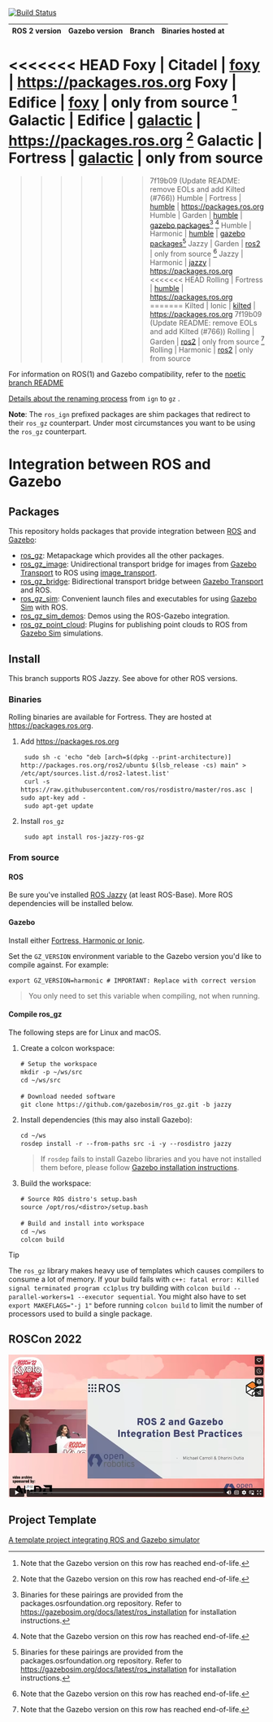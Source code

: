 [![Build Status](https://github.com/gazebosim/ros_gz/actions/workflows/ros2-ci.yml/badge.svg?branch=ros2)](https://github.com/gazebosim/ros_gz/actions/workflows/ros2-ci.yml)

ROS 2 version | Gazebo version | Branch | Binaries hosted at
-- | -- | -- | --
<<<<<<< HEAD
Foxy | Citadel | [foxy](https://github.com/gazebosim/ros_gz/tree/foxy) | https://packages.ros.org
Foxy | Edifice | [foxy](https://github.com/gazebosim/ros_gz/tree/foxy) | only from source [^2]
Galactic | Edifice | [galactic](https://github.com/gazebosim/ros_gz/tree/galactic) | https://packages.ros.org [^2]
Galactic | Fortress | [galactic](https://github.com/gazebosim/ros_gz/tree/galactic) | only from source
=======
>>>>>>> 7f19b09 (Update README: remove EOLs and add Kilted (#766))
Humble | Fortress | [humble](https://github.com/gazebosim/ros_gz/tree/humble) | https://packages.ros.org
Humble | Garden | [humble](https://github.com/gazebosim/ros_gz/tree/humble) | [gazebo packages](https://gazebosim.org/docs/latest/ros_installation#gazebo-garden-with-ros-2-humble-or-rolling-use-with-caution-)[^1] [^2]
Humble | Harmonic | [humble](https://github.com/gazebosim/ros_gz/tree/humble) | [gazebo packages](https://gazebosim.org/docs/harmonic/ros_installation#-gazebo-harmonic-with-ros-2-humble-or-rolling-use-with-caution-)[^1]
Jazzy | Garden | [ros2](https://github.com/gazebosim/ros_gz/tree/ros2) | only from source [^2]
Jazzy | Harmonic | [jazzy](https://github.com/gazebosim/ros_gz/tree/jazzy) | https://packages.ros.org
<<<<<<< HEAD
Rolling | Fortress | [humble](https://github.com/gazebosim/ros_gz/tree/humble) | https://packages.ros.org
=======
Kilted | Ionic | [kilted](https://github.com/gazebosim/ros_gz/tree/kilted) | https://packages.ros.org
>>>>>>> 7f19b09 (Update README: remove EOLs and add Kilted (#766))
Rolling | Garden | [ros2](https://github.com/gazebosim/ros_gz/tree/ros2) | only from source [^2]
Rolling | Harmonic | [ros2](https://github.com/gazebosim/ros_gz/tree/ros2) | only from source

[^1]: Binaries for these pairings are provided from the packages.osrfoundation.org repository. Refer to https://gazebosim.org/docs/latest/ros_installation for installation instructions.
[^2]: Note that the Gazebo version on this row has reached end-of-life.

For information on ROS(1) and Gazebo compatibility, refer to the [noetic branch README](https://github.com/gazebosim/ros_gz/tree/noetic)

[Details about the renaming process](README_RENAME.md) from `ign` to `gz` .

**Note**: The `ros_ign` prefixed packages are shim packages that redirect to their `ros_gz` counterpart.
Under most circumstances you want to be using the `ros_gz` counterpart.

# Integration between ROS and Gazebo

## Packages

This repository holds packages that provide integration between
[ROS](http://www.ros.org/) and [Gazebo](https://gazebosim.org):

* [ros_gz](https://github.com/gazebosim/ros_gz/tree/ros2/ros_gz):
  Metapackage which provides all the other packages.
* [ros_gz_image](https://github.com/gazebosim/ros_gz/tree/ros2/ros_gz_image):
  Unidirectional transport bridge for images from
  [Gazebo Transport](https://gazebosim.org/libs/transport)
  to ROS using
  [image_transport](http://wiki.ros.org/image_transport).
* [ros_gz_bridge](https://github.com/gazebosim/ros_gz/tree/ros2/ros_gz_bridge):
  Bidirectional transport bridge between
  [Gazebo Transport](https://gazebosim.org/libs/transport)
  and ROS.
* [ros_gz_sim](https://github.com/gazebosim/ros_gz/tree/ros2/ros_gz_sim):
  Convenient launch files and executables for using
  [Gazebo Sim](https://gazebosim.org/libs/gazebo)
  with ROS.
* [ros_gz_sim_demos](https://github.com/gazebosim/ros_gz/tree/ros2/ros_gz_sim_demos):
  Demos using the ROS-Gazebo integration.
* [ros_gz_point_cloud](https://github.com/gazebosim/ros_gz/tree/ros2/ros_gz_point_cloud):
  Plugins for publishing point clouds to ROS from
  [Gazebo Sim](https://gazebosim.org/libs/gazebo) simulations.

## Install

This branch supports ROS Jazzy. See above for other ROS versions.

### Binaries

Rolling binaries are available for Fortress.
They are hosted at https://packages.ros.org.

1. Add https://packages.ros.org

        sudo sh -c 'echo "deb [arch=$(dpkg --print-architecture)] http://packages.ros.org/ros2/ubuntu $(lsb_release -cs) main" > /etc/apt/sources.list.d/ros2-latest.list'
        curl -s https://raw.githubusercontent.com/ros/rosdistro/master/ros.asc | sudo apt-key add -
        sudo apt-get update

1. Install `ros_gz`

        sudo apt install ros-jazzy-ros-gz

### From source

#### ROS

Be sure you've installed
[ROS Jazzy](https://docs.ros.org/en/jazzy/Installation.html)
(at least ROS-Base). More ROS dependencies will be installed below.

#### Gazebo

Install either [Fortress, Harmonic or Ionic](https://gazebosim.org/docs).

Set the `GZ_VERSION` environment variable to the Gazebo version you'd
like to compile against. For example:

    export GZ_VERSION=harmonic # IMPORTANT: Replace with correct version

> You only need to set this variable when compiling, not when running.

#### Compile ros_gz

The following steps are for Linux and macOS.

1. Create a colcon workspace:

    ```
    # Setup the workspace
    mkdir -p ~/ws/src
    cd ~/ws/src

    # Download needed software
    git clone https://github.com/gazebosim/ros_gz.git -b jazzy
    ```

1. Install dependencies (this may also install Gazebo):

    ```
    cd ~/ws
    rosdep install -r --from-paths src -i -y --rosdistro jazzy
    ```

    > If `rosdep` fails to install Gazebo libraries and you have not installed them before, please follow [Gazebo installation instructions](https://gazebosim.org/docs/latest/install).

1. Build the workspace:

    ```
    # Source ROS distro's setup.bash
    source /opt/ros/<distro>/setup.bash

    # Build and install into workspace
    cd ~/ws
    colcon build
    ```
  > [!TIP]
  > The `ros_gz` library makes heavy use of templates which causes compilers to consume a lot of memory. If your build fails with `c++: fatal error: Killed signal terminated program cc1plus`
  > try building with `colcon build --parallel-workers=1 --executor sequential`. You might also have to set `export MAKEFLAGS="-j 1"` before running `colcon build` to limit
  > the number of processors used to build a single package.

## ROSCon 2022

[![](img/video_img.png)](https://vimeo.com/showcase/9954564/video/767127300)

## Project Template
[A template project integrating ROS and Gazebo simulator](https://github.com/gazebosim/ros_gz_project_template)

